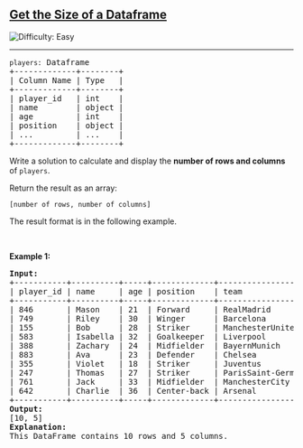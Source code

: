 <h2><a href="https://leetcode.com/problems/create-a-dataframe-from-list">Get the Size of a Dataframe</a></h2> <img src='https://img.shields.io/badge/Difficulty-Easy-brightgreen' alt='Difficulty: Easy' /><hr>
<pre>
<code>players:</code> Dataframe
+-------------+--------+
| Column Name | Type   |
+-------------+--------+
| player_id   | int    |
| name        | object |
| age         | int    |
| position    | object |
| ...         | ...    |
+-------------+--------+
</pre>


Write a solution to calculate and display the <strong>number of rows and columns </strong> of <code>players</code>. 

<p> Return the result as an array: </p>

<code>[number of rows, number of columns]</code>

The result format is in the following example.

 

<p>&nbsp;</p>
<p><strong class="example">Example 1:</strong></p>

<pre>
<strong>Input:</strong>
+-----------+----------+-----+-------------+--------------------+
| player_id | name     | age | position    | team               |
+-----------+----------+-----+-------------+--------------------+
| 846       | Mason    | 21  | Forward     | RealMadrid         |
| 749       | Riley    | 30  | Winger      | Barcelona          |
| 155       | Bob      | 28  | Striker     | ManchesterUnited   |
| 583       | Isabella | 32  | Goalkeeper  | Liverpool          |
| 388       | Zachary  | 24  | Midfielder  | BayernMunich       |
| 883       | Ava      | 23  | Defender    | Chelsea            |
| 355       | Violet   | 18  | Striker     | Juventus           |
| 247       | Thomas   | 27  | Striker     | ParisSaint-Germain |
| 761       | Jack     | 33  | Midfielder  | ManchesterCity     |
| 642       | Charlie  | 36  | Center-back | Arsenal            |
+-----------+----------+-----+-------------+--------------------+
<strong>Output:</strong> 
[10, 5]
<strong>Explanation:</strong> 
This DataFrame contains 10 rows and 5 columns.
